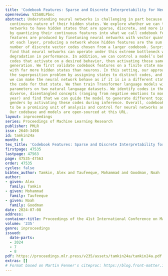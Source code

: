 ```yaml
---
title: 'Codebook Features: Sparse and Discrete Interpretability for Neural Networks'
openreview: VZ5A0LPbnc
abstract: Understanding neural networks is challenging in part because of the dense,
  continuous nature of their hidden states. We explore whether we can train neural
  networks to have hidden states that are sparse, discrete, and more interpretable
  by quantizing their continuous features into what we call codebook features. Codebook
  features are produced by finetuning neural networks with vector quantization bottlenecks
  at each layer, producing a network whose hidden features are the sum of a small
  number of discrete vector codes chosen from a larger codebook. Surprisingly, we
  find that neural networks can operate under this extreme bottleneck with only modest
  degradation in performance. In addition, we can control a model’s behavior by finding
  codes that activate on a desired behavior, then activating those same codes during
  generation. We first validate codebook features on a finite state machine dataset
  with far more hidden states than neurons. In this setting, our approach overcomes
  the superposition problem by assigning states to distinct codes, and we find that
  we can make the neural network behave as if it is in a different state by activating
  the code for that state. We then train Transformer language models with up to 410M
  parameters on two natural language datasets. We identify codes in these models representing
  diverse, disentangled concepts (ranging from negative emotions to months of the
  year) and find that we can guide the model to generate different topics and pronoun
  genders by activating these codes during inference. Overall, codebook features appear
  to be a promising unit of analysis and control for neural networks and interpretability.
  Our codebase and models are open-sourced at this URL.
layout: inproceedings
series: Proceedings of Machine Learning Research
publisher: PMLR
issn: 2640-3498
id: tamkin24a
month: 0
tex_title: 'Codebook Features: Sparse and Discrete Interpretability for Neural Networks'
firstpage: 47535
lastpage: 47563
page: 47535-47563
order: 47535
cycles: false
bibtex_author: Tamkin, Alex and Taufeeque, Mohammad and Goodman, Noah
author:
- given: Alex
  family: Tamkin
- given: Mohammad
  family: Taufeeque
- given: Noah
  family: Goodman
date: 2024-07-08
address:
container-title: Proceedings of the 41st International Conference on Machine Learning
volume: '235'
genre: inproceedings
issued:
  date-parts:
  - 2024
  - 7
  - 8
pdf: https://proceedings.mlr.press/v235/assets/tamkin24a/tamkin24a.pdf
extras: []
# Format based on Martin Fenner's citeproc: https://blog.front-matter.io/posts/citeproc-yaml-for-bibliographies/
---
```

